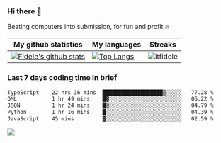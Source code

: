 ### Hi there 👋
<p>Beating computers into submission, for fun and profit 🔥</p>

|My github statistics|My languages|Streaks|
|-|-|-|
|[![Fidele's github stats](https://github-readme-stats.vercel.app/api?username=itfidele&count_private=true&show_icons=true&theme=dark&hide_title=true)](https://github.com/itfidele)|[![Top Langs](https://github-readme-stats.vercel.app/api/top-langs/?username=itfidele&show_icons=true&langs_count=8&theme=dark&layout=compact&hide_title=true)](https://github.com/itfidele)|![itfidele](https://github-readme-streak-stats.herokuapp.com/?user=itfidele&theme=dark)

### Last 7 days coding time in brief
<!--START_SECTION:waka-->

```txt
TypeScript    22 hrs 36 mins  ███████████████████▒░░░░░   77.28 %
QML           1 hr 49 mins    █▓░░░░░░░░░░░░░░░░░░░░░░░   06.22 %
JSON          1 hr 24 mins    █▒░░░░░░░░░░░░░░░░░░░░░░░   04.79 %
Python        1 hr 16 mins    █░░░░░░░░░░░░░░░░░░░░░░░░   04.39 %
JavaScript    45 mins         ▓░░░░░░░░░░░░░░░░░░░░░░░░   02.59 %
```

<!--END_SECTION:waka-->

![](https://komarev.com/ghpvc/?username=itfidele)
